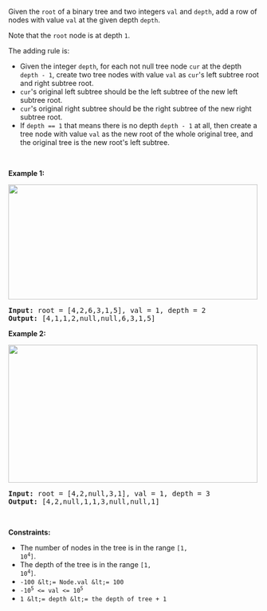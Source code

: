 Given the `` root `` of a binary tree and two integers `` val `` and `` depth ``, add a row of nodes with value `` val `` at the given depth `` depth ``.

Note that the `` root `` node is at depth `` 1 ``.

The adding rule is:

*   Given the integer `` depth ``, for each not null tree node `` cur `` at the depth `` depth - 1 ``, create two tree nodes with value `` val `` as `` cur ``'s left subtree root and right subtree root.
*   `` cur ``'s original left subtree should be the left subtree of the new left subtree root.
*   `` cur ``'s original right subtree should be the right subtree of the new right subtree root.
*   If `` depth == 1 `` that means there is no depth `` depth - 1 `` at all, then create a tree node with value `` val `` as the new root of the whole original tree, and the original tree is the new root's left subtree.

&nbsp;

__Example 1:__

<img alt="" src="https://assets.leetcode.com/uploads/2021/03/15/addrow-tree.jpg" style="width: 500px; height: 231px;"/>

<pre>
<strong>Input:</strong> root = [4,2,6,3,1,5], val = 1, depth = 2
<strong>Output:</strong> [4,1,1,2,null,null,6,3,1,5]
</pre>

__Example 2:__

<img alt="" src="https://assets.leetcode.com/uploads/2021/03/11/add2-tree.jpg" style="width: 500px; height: 277px;"/>

<pre>
<strong>Input:</strong> root = [4,2,null,3,1], val = 1, depth = 3
<strong>Output:</strong> [4,2,null,1,1,3,null,null,1]
</pre>

&nbsp;

__Constraints:__

*   The number of nodes in the tree is in the range <code>[1, 10<sup>4</sup>]</code>.
*   The depth of the tree is in the range <code>[1, 10<sup>4</sup>]</code>.
*   `` -100 &lt;= Node.val &lt;= 100 ``
*   <code>-10<sup>5</sup> &lt;= val &lt;= 10<sup>5</sup></code>
*   `` 1 &lt;= depth &lt;= the depth of tree + 1 ``